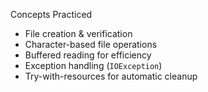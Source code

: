 Concepts Practiced
- File creation & verification  
- Character-based file operations  
- Buffered reading for efficiency  
- Exception handling (`IOException`)  
- Try-with-resources for automatic cleanup  
